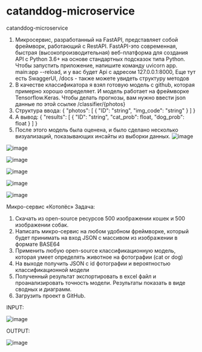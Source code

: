 # catanddog-microservice
 catanddog-microservice
 

1. Микросервис, разработанный на FastAPI, представляет собой фреймворк, работающий с RestAPI. FastAPI-это современная, быстрая (высокопроизводительная) веб-платформа для создания API с Python 3.6+ на основе стандартных подсказок типа Python. Чтобы запустить приложение, напишите команду uvicorn app. main:app --reload, и у вас будет Api с адресом 127.0.0.1:8000, Еще тут есть SwaggerUI, /docs - также можете увидеть структуру методов
2. В качестве классификатора я взял готовую модель с github, которая примерно хорошо определяет. И модель работает на фреймворке Tensorflow.Keras. Чтобы делать прогнозы, вам нужно ввести json данные по этой ссылке /classifier/{photos}
3. Структура ввода:
{
  "photos": [
    {
      "ID": "string",
      "img_code": "string"
    }
  ]
}
4. А вывод:
{
  "results": [
    {
      "ID": "string",
      "cat_prob": float,
      "dog_prob": float
    }
  ]
}
5. После этого модель была оценена, и было сделано несколько визуализаций, показывающих инсайты из выборки данных.
![image](https://user-images.githubusercontent.com/54392243/128825010-27e8d571-dce1-457a-a917-b02b8ec319d7.png)

![image](https://user-images.githubusercontent.com/54392243/128825090-07b6b025-8f83-467b-9e17-978ab841b60d.png)

![image](https://user-images.githubusercontent.com/54392243/128825114-0a02b8f4-f4d9-4937-b139-b075f50e82c0.png)

![image](https://user-images.githubusercontent.com/54392243/128825152-e3560e19-6b84-410f-98d2-c419a827bbe8.png)

![image](https://user-images.githubusercontent.com/54392243/128825188-83af4c5c-17c7-44c9-bbb2-c7a94eb29fa8.png)

![image](https://user-images.githubusercontent.com/54392243/128825217-f8e87788-ed5f-411b-bc43-d0a02a1268d5.png)

 
Микро-сервис «Котопёс»
Задача:
1. Скачать из open-source ресурсов 500 изображении кошек и 500 изображении собак.
2. Написать микро-сервис на любом удобном фреймворке, который будет принимать на вход JSON с массивом из изображении в формате BASE64
3. Применить любую open-source классификационную модель, которая умеет определять животное на фотографии (cat or dog)
4. На выходе получить JSON с id фотографии и вероятностью классификационной модели
5. Полученный результат экспортировать в excel файл и проанализировать точность модели. Результаты показать в виде сводных и диаграмм.
6. Загрузить проект в GitHub.

INPUT:

![image](https://user-images.githubusercontent.com/54392243/128649189-876dc065-104f-465f-bd29-cc6327ab241a.png)

OUTPUT:

![image](https://user-images.githubusercontent.com/54392243/128649195-9d227abc-4c18-40ed-afce-95246984c724.png)


